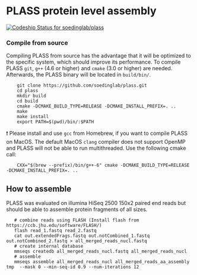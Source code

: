# PLASS protein level assembly
[ ![Codeship Status for soedinglab/plass](https://app.codeship.com/projects/fc7c4e70-e188-0135-0db2-569fac09cf96/status?branch=master)](https://app.codeship.com/projects/266646)

### Compile from source
Compiling PLASS from source has the advantage that it will be optimized to the specific system, which should improve its performance. To compile PLASS `git`, `g++` (4.6 or higher) and `cmake` (3.0 or higher) are needed. Afterwards, the PLASS binary will be located in `build/bin/`.

        git clone https://github.com/soedinglab/plass.git
        cd plass
        mkdir build
        cd build
        cmake -DCMAKE_BUILD_TYPE=RELEASE -DCMAKE_INSTALL_PREFIX=. ..
        make
        make install 
        export PATH=$(pwd)/bin/:$PATH
        
:exclamation: Please install and use `gcc` from Homebrew, if you want to compile PLASS on MacOS. The default MacOS `clang` compiler does not support OpenMP and PLASS will not be able to run multithreaded. Use the following cmake call:

        CXX="$(brew --prefix)/bin/g++-6" cmake -DCMAKE_BUILD_TYPE=RELEASE -DCMAKE_INSTALL_PREFIX=. ..
        

## How to assemble

PLASS was evaluated on illumina HiSeq 2500 150x2 paired end reads but should be able to assemble protein fragments of all sizes.

       # combine reads using FLASH (Install flash from https://ccb.jhu.edu/software/FLASH/)
       flash read_1.fastq read_2.fastq
       cat out.extendedFrags.fastq out.notCombined_1.fastq out.notCombined_2.fastq > all_merged_reads_nucl.fastq
       # create internal database
       mmseqs createdb all_merged_reads_nucl.fastq all_merged_reads_nucl
       # assemble
       mmseqs assemble all_merged_reads_nucl all_merged_reads_aa_assembly tmp  --mask 0 --min-seq-id 0.9 --num-iterations 12


